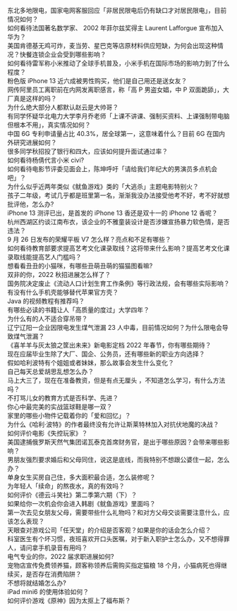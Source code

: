 东北多地限电，国家电网客服回应「非居民限电后仍有缺口才对居民限电」，目前情况如何？  
如何看待法国著名数学家、 2002 年菲尔兹奖得主 Laurent Lafforgue 宣布加入华为？  
美国肯德基无鸡可炸，麦当劳、星巴克等店原材料供应短缺，为何会出现这种情况？快餐连锁企业会受到哪些影响？  
如何看待雷军称小米推动了全球手机普及，小米手机在国际市场的影响力到了什么程度？  
粉色版 iPhone 13 近六成被男性购买，他们是自己用还是送女友？  
网传阿里员工离职前在内网发离职感言，称「高 P 男盗女娼，中 P 双面跪舔」，大厂真是这样的吗？  
为什么绝大部分人都默认赵云是大帅哥？  
有同学怀疑华北电力大学李月乔老师「上课不讲课、强制买资料、上课强制带电脑但根本不用」，真实情况如何？  
中国 6G 专利申请量占比 40.3%，居全球第一，这意味着什么？目前 6G 在国内外研究进展如何？  
很多同学秋招投了银行和四大，应该如何提升面试通过率？  
如何看待杨倩代言小米 civi?  
如何看待电影节评委见面会上，陈坤呼吁「请给我们年纪大的男演员多点机会吧」？  
为什么似乎近两年类似《鱿鱼游戏》类的「大逃杀」主题电影特别火？  
孩子二年级，考试几乎都是班里第一名，渐渐我没办法接受他考不好，考不好就想批评他，怎么办?  
iPhone 13 测评已出，是首发的 iPhone 13 香还是双十一的 iPhone 12 香呢？  
杭州西湖区约谈江南布衣，该企业的不雅童装设计是否涉嫌宣扬暴力软色情，是否违法？  
9 月 26 日发布的荣耀平板 V7 怎么样？亮点和不足有哪些？  
如何看待教育部要求提高艺考文化课录取线？这将带来什么影响？提高艺考文化课录取线能提高艺人门槛吗？  
想看看丑丑的小猫咪，有哪些丑萌丑萌的猫猫图看嘛?  
双非的你，2022 秋招进展怎么样了？  
国务院决定废止《流动人口计划生育工作条例》等行政法规，会有哪些实际影响？  
有没有什么手机壳能够替代苹果官方壳？  
Java 的视频教程有推荐吗？  
有哪些必读的书籍让人「高质量的度过」大学四年？  
为什么有的人不适合穿吊带？  
辽宁辽阳一企业因限电发生煤气泄漏 23 人中毒，目前情况如何？为什么限电会导致煤气泄漏？  
《喜羊羊与灰太狼之筐出未来》新电影定档 2022 年春节，你有哪些期待？  
现在应届毕业生除了大厂、国企、公务员，还有哪些新的职业方向选择？  
假如哈利波特有个姐姐或者妹妹，那么故事会发生什么变化？  
自己每天总爱胡思乱想怎么办？  
马上大三了，现在在准备教资，但是有点无厘头 ，不知道怎么学习，有什么方法吗？  
不打骂儿女的教育方式是否科学、先进？  
你心中最完美的实战篮球鞋是哪一双？  
家里的哪些小物件记载着你的「爱和回忆」？  
为什么《哈利·波特》的作者最终没有允许让斯莱特林加入对抗伏地魔的决战？  
如何评价电影《失控玩家》？  
美国逮捕俄罗斯天然气集团诺瓦泰克首席财务官，是出于哪些原因？会带来哪些影响？  
男朋友强烈要求婚后和父母同住，说这是底线，而我特别不想跟公婆住一起，怎么办？  
单身女生买房自己住，多大面积最合适，怎么装修呢？  
为年轻人「续命」的熬夜水，真的有效吗？  
如何评价《德云斗笑社》第二季第六期（下）？  
如果给你一次机会你会进入韩剧《鱿鱼游戏》里面吗？  
第一次去见女朋友父母，需要带些什么礼物吗？和对方父母交谈需要注意什么，应该怎么表现？  
天眼查对游戏公司「任天堂」的介绍是否客观？如果是你的话会怎么介绍？  
科室医生有个坏习惯，夜班喜欢开口头医嘱，对于新入职护士怎么办，又不想得罪人，请问拿手机录音有用吗？  
电气专业的你，2022 届求职进展如何?  
宠物店宣传免费领养猫，顾客称领养后需购买指定猫粮 18 个月，小猫病死也得继续买，是否存在消费陷阱？  
不想将就结婚怎么办?  
iPad mini6 的使用体验如何？  
如何评价游戏《原神》因为太抠上了福布斯？  
